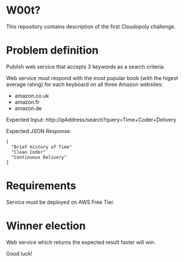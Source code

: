 W00t?
==================
This repository contains description of the first Cloudopoly challenge.

Problem definition
==========
Publish web service that accepts 3 keywords as a search criteria. 

Web service must respond with the most popular book (with the higest average rating) for each keyboard on all three Amazon websites:
* amazon.co.uk
* amazon.fr
* amazon.de

Expected Input: http://ipAddress/search?query=Time+Coder+Delivery

Expected JSON Response:

```
[
  "Brief History of Time"
  "Clean Coder"
  "Continuous Delivery"
]
```

# Requirements
Service must be deployed on AWS Free Tier.

# Winner election

Web service which returns the expected result faster will win.

Good luck!
